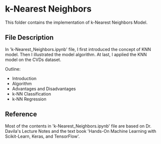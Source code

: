 # k-Nearest Neighbors

This folder contains the implementation of k-Nearest Neighbors Model.

## File Description
In 'k-Nearest_Neighbors.ipynb' file, I first introduced the concept of KNN model. Then I illustrated the model algorithm. At last, I applied the KNN model on the CVDs dataset.

Outline:
- Introduction
- Algorithm
- Advantages and Disadvantages
- k-NN Classification
- k-NN Regression

## Reference
Most of the contents in 'k-Nearest_Neighbors.ipynb' file are based on Dr. Davila's Lecture Notes and the text book 'Hands-On Machine Learning with Scikit-Learn, Keras, and TensorFlow'.